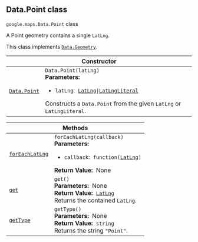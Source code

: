 
<devsite-heading text=" Data.Point class" for="Data.Point" level="h2" link="" toc="" back-to-top=""><h2 id="Data.Point" is-upgraded="">Data.Point class</h2></devsite-heading>
<p>
<code translate="no" dir="ltr"><span itemprop="path">google.maps</span>.<span itemprop="name">Data.Point</span></code>
class
</p>
<p>A Point geometry contains a single <code translate="no" dir="ltr">LatLng</code>.</p>
<p>This class implements
<code translate="no" dir="ltr"><a href="Data.Geometry.md">Data.Geometry</a></code>.
</p>
<div class="devsite-table-wrapper"><table class="constructors responsive" summary="class Data.Point - Constructor">
<thead>
<tr><th colspan="2" id="Data.Point.constructor">Constructor</th>
</tr></thead>
<tbody>
<tr>
<td><code translate="no" dir="ltr"><a class="secret-link" href="#Data.Point.constructor"><span>Data.Point</span></a></code></td>
<td><div><code translate="no" dir="ltr">Data.Point(latLng)</code></div>
<div class="desc"><strong>Parameters:</strong>&nbsp; <ul>
<li><code translate="no" dir="ltr">latLng</code>:&nbsp; <code translate="no" dir="ltr"><a href="LatLng.md">LatLng</a>|<a href="LatLngLiteral.md">LatLngLiteral</a></code></li>
</ul></div>
<div class="desc">Constructs a <code translate="no" dir="ltr">Data.Point</code> from the given <code translate="no" dir="ltr">LatLng</code> or <code translate="no" dir="ltr">LatLngLiteral</code>.</div></td>
</tr>
</tbody>
</table></div>
<div class="devsite-table-wrapper"><table class="methods responsive" summary="class Data.Point - Methods">
<thead>
<tr><th colspan="2">Methods</th>
</tr></thead>
<tbody>
<tr id="Data.Point.forEachLatLng">
<td itemprop="property"><code translate="no" dir="ltr"><a class="secret-link" href="#Data.Point.forEachLatLng"><span>forEachLatLng</span></a></code></td>
<td><div><code translate="no" dir="ltr">forEachLatLng(callback)</code></div>
<div class="desc"><strong>Parameters:</strong>&nbsp; <ul>
<li><code translate="no" dir="ltr">callback</code>:&nbsp; <code translate="no" dir="ltr">function(<a href="LatLng.md">LatLng</a>)</code></li>
</ul></div>
<div class="desc"><strong>Return Value:</strong>&nbsp; None</div>
<div class="desc"></div></td>
</tr>
<tr id="Data.Point.get">
<td itemprop="property"><code translate="no" dir="ltr"><a class="secret-link" href="#Data.Point.get"><span>get</span></a></code></td>
<td><div><code translate="no" dir="ltr">get()</code></div>
<div class="desc"><strong>Parameters:</strong>&nbsp; None</div>
<div class="desc"><strong>Return Value:</strong>&nbsp; <code translate="no" dir="ltr"><a href="LatLng.md">LatLng</a></code></div>
<div class="desc">Returns the contained <code translate="no" dir="ltr">LatLng</code>.</div></td>
</tr>
<tr id="Data.Point.getType">
<td itemprop="property"><code translate="no" dir="ltr"><a class="secret-link" href="#Data.Point.getType"><span>getType</span></a></code></td>
<td><div><code translate="no" dir="ltr">getType()</code></div>
<div class="desc"><strong>Parameters:</strong>&nbsp; None</div>
<div class="desc"><strong>Return Value:</strong>&nbsp; <code translate="no" dir="ltr">string</code></div>
<div class="desc">Returns the string <code translate="no" dir="ltr">"Point"</code>.</div></td>
</tr>
</tbody>
</table></div>
